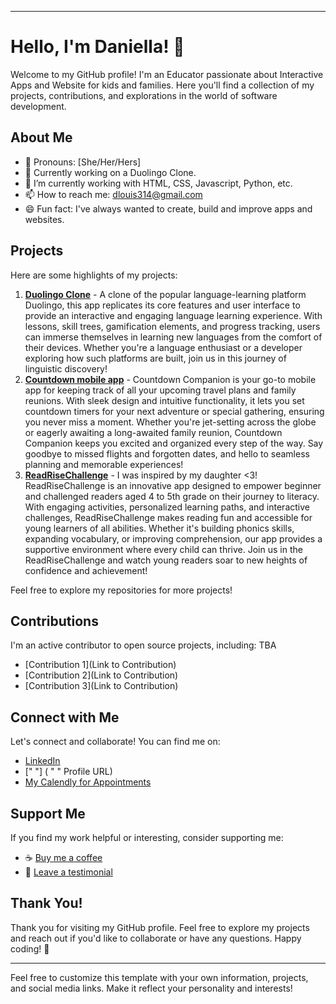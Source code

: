 
<!--
**GoddessD/GoddessD** is a ✨ _special_ ✨ repository because its `README.md` (this file) appears on your GitHub profile.

Here are some ideas to get you started:

- 🔭 I’m currently working on ...
- 🌱 I’m currently learning ...
- 👯 I’m looking to collaborate on ...
- 🤔 I’m looking for help with ...
- 💬 Ask me about ...
- 📫 How to reach me: ...
- 😄 Pronouns: ...
- ⚡ Fun fact: ...
-->

---

# Hello, I'm Daniella! 👋

Welcome to my GitHub profile! I'm an Educator passionate about Interactive Apps and Website for kids and families. 
Here you'll find a collection of my projects, contributions, and explorations in the world of software development.

## About Me

- 🌟 Pronouns: [She/Her/Hers]
- 💼 Currently working on a Duolingo Clone.
- 🌱 I’m currently working with HTML, CSS, Javascript, Python, etc.
- 📫 How to reach me: dlouis314@gmail.com
- 😄 Fun fact: I've always wanted to create, build and improve apps and websites.

## Projects

Here are some highlights of my projects:

1. **[Duolingo Clone](https://github.com/GoddessD/Duolingo-Clone)** - A clone of the popular language-learning platform Duolingo, this app replicates its core features and user interface to provide an interactive and engaging language learning experience. With lessons, skill trees, gamification elements, and progress tracking, users can immerse themselves in learning new languages from the comfort of their devices. Whether you're a language enthusiast or a developer exploring how such platforms are built, join us in this journey of linguistic discovery!
2. **[Countdown mobile app](https://github.com/GoddessD/Countdown-mobile-app)** - Countdown Companion is your go-to mobile app for keeping track of all your upcoming travel plans and family reunions. With sleek design and intuitive functionality, it lets you set countdown timers for your next adventure or special gathering, ensuring you never miss a moment. Whether you're jet-setting across the globe or eagerly awaiting a long-awaited family reunion, Countdown Companion keeps you excited and organized every step of the way. Say goodbye to missed flights and forgotten dates, and hello to seamless planning and memorable experiences!
3. **[ReadRiseChallenge](https://github.com/GoddessD/ReadRiseChallenge)** - I was inspired by my daughter <3!
   ReadRiseChallenge is an innovative app designed to empower beginner and challenged readers aged 4 to 5th grade on their journey to literacy. With engaging activities, personalized learning paths, and interactive challenges, ReadRiseChallenge makes reading fun and accessible for young learners of all abilities. Whether it's building phonics skills, expanding vocabulary, or improving comprehension, our app provides a supportive environment where every child can thrive. Join us in the ReadRiseChallenge and watch young readers soar to new heights of confidence and achievement!

Feel free to explore my repositories for more projects!

## Contributions

I'm an active contributor to open source projects, including: TBA

- [Contribution 1](Link to Contribution)
- [Contribution 2](Link to Contribution)
- [Contribution 3](Link to Contribution)

## Connect with Me

Let's connect and collaborate! You can find me on:

- [LinkedIn](https://www.linkedin.com/in/daniella-louis-a12b0768)
- [" "] ( " " Profile URL)
- [My Calendly for Appointments](https://www.https://calendly.com/daniellalouis/one-on-one)

## Support Me

If you find my work helpful or interesting, consider supporting me:

- ☕️ [Buy me a coffee]($WaterGoddessD)
- 💬 [Leave a testimonial](https://wtu7otw0f33.typeform.com/to/QqTsK4vS)

## Thank You!

Thank you for visiting my GitHub profile. Feel free to explore my projects and reach out if you'd like to collaborate or have any questions. Happy coding! 🚀

---

Feel free to customize this template with your own information, projects, and social media links. Make it reflect your personality and interests!
